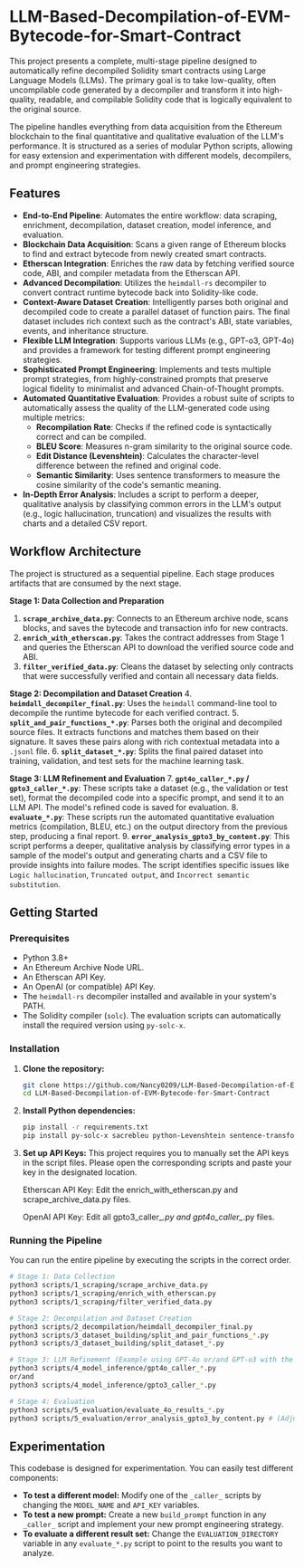 # LLM-Based-Decompilation-of-EVM-Bytecode-for-Smart-Contract

This project presents a complete, multi-stage pipeline designed to automatically refine decompiled Solidity smart contracts using Large Language Models (LLMs). The primary goal is to take low-quality, often uncompilable code generated by a decompiler and transform it into high-quality, readable, and compilable Solidity code that is logically equivalent to the original source.

The pipeline handles everything from data acquisition from the Ethereum blockchain to the final quantitative and qualitative evaluation of the LLM's performance. It is structured as a series of modular Python scripts, allowing for easy extension and experimentation with different models, decompilers, and prompt engineering strategies.

## Features

  * **End-to-End Pipeline**: Automates the entire workflow: data scraping, enrichment, decompilation, dataset creation, model inference, and evaluation.
  * **Blockchain Data Acquisition**: Scans a given range of Ethereum blocks to find and extract bytecode from newly created smart contracts.
  * **Etherscan Integration**: Enriches the raw data by fetching verified source code, ABI, and compiler metadata from the Etherscan API.
  * **Advanced Decompilation**: Utilizes the `heimdall-rs` decompiler to convert contract runtime bytecode back into Solidity-like code.
  * **Context-Aware Dataset Creation**: Intelligently parses both original and decompiled code to create a parallel dataset of function pairs. The final dataset includes rich context such as the contract's ABI, state variables, events, and inheritance structure.
  * **Flexible LLM Integration**: Supports various LLMs (e.g., GPT-o3, GPT-4o) and provides a framework for testing different prompt engineering strategies.
  * **Sophisticated Prompt Engineering**: Implements and tests multiple prompt strategies, from highly-constrained prompts that preserve logical fidelity to minimalist and advanced Chain-of-Thought prompts.
  * **Automated Quantitative Evaluation**: Provides a robust suite of scripts to automatically assess the quality of the LLM-generated code using multiple metrics:
      * **Recompilation Rate**: Checks if the refined code is syntactically correct and can be compiled.
      * **BLEU Score**: Measures n-gram similarity to the original source code.
      * **Edit Distance (Levenshtein)**: Calculates the character-level difference between the refined and original code.
      * **Semantic Similarity**: Uses sentence transformers to measure the cosine similarity of the code's semantic meaning.
  * **In-Depth Error Analysis**: Includes a script to perform a deeper, qualitative analysis by classifying common errors in the LLM's output (e.g., logic hallucination, truncation) and visualizes the results with charts and a detailed CSV report.

## Workflow Architecture

The project is structured as a sequential pipeline. Each stage produces artifacts that are consumed by the next stage.

**Stage 1: Data Collection and Preparation**

1.  **`scrape_archive_data.py`**: Connects to an Ethereum archive node, scans blocks, and saves the bytecode and transaction info for new contracts.
2.  **`enrich_with_etherscan.py`**: Takes the contract addresses from Stage 1 and queries the Etherscan API to download the verified source code and ABI.
3.  **`filter_verified_data.py`**: Cleans the dataset by selecting only contracts that were successfully verified and contain all necessary data fields.

**Stage 2: Decompilation and Dataset Creation**
4\.  **`heimdall_decompiler_final.py`**: Uses the `heimdall` command-line tool to decompile the runtime bytecode for each verified contract.
5\.  **`split_and_pair_functions_*.py`**: Parses both the original and decompiled source files. It extracts functions and matches them based on their signature. It saves these pairs along with rich contextual metadata into a `.jsonl` file.
6\.  **`split_dataset_*.py`**: Splits the final paired dataset into training, validation, and test sets for the machine learning task.

**Stage 3: LLM Refinement and Evaluation**
7\.  **`gpt4o_caller_*.py` / `gpto3_caller_*.py`**: These scripts take a dataset (e.g., the validation or test set), format the decompiled code into a specific prompt, and send it to an LLM API. The model's refined code is saved for evaluation.
8\.  **`evaluate_*.py`**: These scripts run the automated quantitative evaluation metrics (compilation, BLEU, etc.) on the output directory from the previous step, producing a final report.
9\.  **`error_analysis_gpto3_by_content.py`**: This script performs a deeper, qualitative analysis by classifying error types in a sample of the model's output and generating charts and a CSV file to provide insights into failure modes. The script identifies specific issues like `Logic hallucination`, `Truncated output`, and `Incorrect semantic substitution`.

## Getting Started

### Prerequisites

  * Python 3.8+
  * An Ethereum Archive Node URL.
  * An Etherscan API Key.
  * An OpenAI (or compatible) API Key.
  * The `heimdall-rs` decompiler installed and available in your system's PATH.
  * The Solidity compiler (`solc`). The evaluation scripts can automatically install the required version using `py-solc-x`.

### Installation

1.  **Clone the repository:**

    ```bash
    git clone https://github.com/Nancy0209/LLM-Based-Decompilation-of-EVM-Bytecode-for-Smart-Contract.git
    cd LLM-Based-Decompilation-of-EVM-Bytecode-for-Smart-Contract
    ```

2.  **Install Python dependencies:**

    ```bash
    pip install -r requirements.txt
    pip install py-solc-x sacrebleu python-Levenshtein sentence-transformers torch
    ```

3.  **Set up API Keys:**
    This project requires you to manually set the API keys in the script files. Please open the corresponding scripts and paste your key in the designated location.
    
    Etherscan API Key: Edit the enrich_with_etherscan.py and scrape_archive_data.py files.

    OpenAI API Key: Edit all gpto3_caller_*.py and gpt4o_caller_*.py files.

### Running the Pipeline

You can run the entire pipeline by executing the scripts in the correct order.

```bash
# Stage 1: Data Collection
python3 scripts/1_scraping/scrape_archive_data.py
python3 scripts/1_scraping/enrich_with_etherscan.py
python3 scripts/1_scraping/filter_verified_data.py

# Stage 2: Decompilation and Dataset Creation
python3 scripts/2_decompilation/heimdall_decompiler_final.py
python3 scripts/3_dataset_building/split_and_pair_functions_*.py
python3 scripts/3_dataset_building/split_dataset_*.py

# Stage 3: LLM Refinement (Example using GPT-4o or/and GPT-o3 with the context-enhanced prompt)
python3 scripts/4_model_inference/gpt4o_caller_*.py
or/and
python3 scripts/4_model_inference/gpto3_caller_*.py

# Stage 4: Evaluation
python3 scripts/5_evaluation/evaluate_4o_results_*.py
python3 scripts/5_evaluation/error_analysis_gpto3_by_content.py # (Adjust script to point to gpt4o results if needed)
```

## Experimentation

This codebase is designed for experimentation. You can easily test different components:

  * **To test a different model:** Modify one of the `_caller_` scripts by changing the `MODEL_NAME` and `API_KEY` variables.
  * **To test a new prompt:** Create a new `build_prompt` function in any `_caller_` script and implement your new prompt engineering strategy.
  * **To evaluate a different result set:** Change the `EVALUATION_DIRECTORY` variable in any `evaluate_*.py` script to point to the results you want to analyze.
